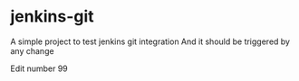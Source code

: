 # jenkins-git

A simple project to test jenkins git integration
And it should be triggered by any change

Edit number 99
